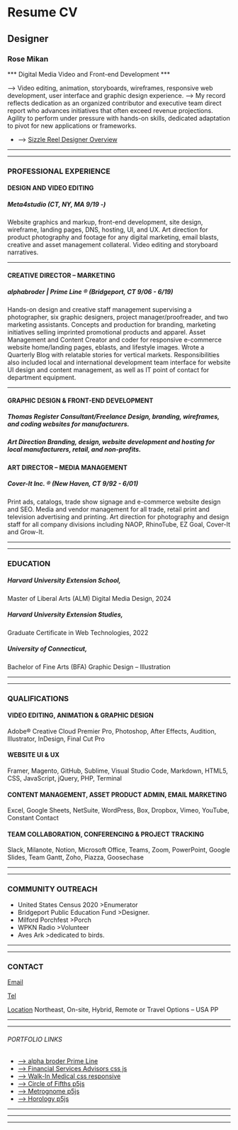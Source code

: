 # Resume CV 

## Designer 

### Rose Mikan  

*** Digital Media Video and Front-end Development ***

–> Video editing, animation, storyboards, wireframes, responsive web development, user interface and graphic design experience. 
–> My record reflects dedication as an organized contributor and executive team direct report who advances initiatives that often exceed revenue projections. Agility to perform under pressure with hands-on skills, dedicated adaptation to pivot for new applications or frameworks. 



* –> [Sizzle Reel Designer Overview](https://vimeo.com/941620889/c14fd5815e?share=copy) 


___
___

### PROFESSIONAL EXPERIENCE

#### DESIGN AND VIDEO EDITING       	  

##### Meta4studio (CT, NY, MA 9/19 -)

Website graphics and markup, front-end development, site design, wireframe, landing pages, DNS, hosting, UI, and UX. Art direction for product photography and footage for any digital marketing, email blasts, creative and asset management collateral. Video editing and storyboard narratives. 

___

#### CREATIVE DIRECTOR – MARKETING        

##### alphabroder | Prime Line ® (Bridgeport, CT 9/06 - 6/19) 

Hands-on design and creative staff management supervising a photographer, six graphic designers, project manager/proofreader, and two marketing assistants. Concepts and production for branding, marketing initiatives selling imprinted promotional products and apparel. Asset Management and Content Creator and coder for responsive e-commerce website home/landing pages, eblasts, and lifestyle images. Wrote a Quarterly Blog with relatable stories for vertical markets. Responsibilities also included local and international development team interface for website UI design and content management, as well as IT point of contact for department equipment.

___


#### GRAPHIC DESIGN & FRONT-END DEVELOPMENT      

##### Thomas Register Consultant/Freelance	 Design, branding, wireframes, and coding websites for manufacturers.

##### Art Direction Branding, design, website development and hosting for local manufacturers, retail, and non-profits.
#### ART DIRECTOR – MEDIA MANAGEMENT      

##### Cover-It Inc. ® (New Haven, CT 9/92 - 6/01)

Print ads, catalogs, trade show signage and e-commerce website design and SEO. Media and vendor management for all trade, retail print and television advertising and printing. Art direction for photography and design staff for all company divisions including NAOP, RhinoTube, EZ Goal, Cover-It and Grow-It.

___
___


### EDUCATION

##### Harvard University Extension School, 
Master of Liberal Arts (ALM) Digital Media Design, 2024 

#####  Harvard University Extension Studies, 
Graduate Certificate in Web Technologies, 2022 

##### University of Connecticut, 
Bachelor of Fine Arts (BFA) Graphic Design –  Illustration  


___
___

### QUALIFICATIONS


#### VIDEO EDITING, ANIMATION & GRAPHIC DESIGN

Adobe® Creative Cloud Premier Pro, Photoshop, After Effects, Audition, Illustrator, InDesign, Final Cut Pro


#### WEBSITE UI & UX

Framer, Magento, GitHub, Sublime, Visual Studio Code, Markdown, HTML5, CSS, JavaScript, jQuery, PHP, Terminal


#### CONTENT MANAGEMENT, ASSET PRODUCT ADMIN, EMAIL MARKETING

Excel, Google Sheets, NetSuite, WordPress, Box, Dropbox, Vimeo, YouTube, Constant Contact


#### TEAM COLLABORATION, CONFERENCING & PROJECT TRACKING

Slack, Milanote, Notion, Microsoft Office, Teams, Zoom, PowerPoint, Google Slides, Team Gantt, Zoho, Piazza, Goosechase

___
___


### COMMUNITY OUTREACH

* United States Census 2020 >Enumerator
* Bridgeport Public Education Fund >Designer. 
* Milford Porchfest >Porch
* WPKN Radio >Volunteer
* Aves Ark >dedicated to birds.  
___
___
 

### CONTACT 

[Email](mikan4design@outlook.com)

[Tel](tel:4754221357)

[Location](https://www.google.com/maps/place/40%C2%B043'43.6%22N+73%C2%B059'14.5%22W/@40.7287805,-73.9873524,17z/data=!3m1!4b1!4m4!3m3!8m2!3d40.7287805!4d-73.9873524?entry=ttu) Northeast, On-site, Hybrid, Remote or Travel Options – USA PP 

___
___


###### PORTFOLIO LINKS
* [–> alpha broder Prime Line](#abprime)
* [–> Financial Services Advisors css js](#fftadvisors)
* [–> Walk-In Medical css responsive](#walkinmedical)
* [–> Circle of Fifths p5js](#circleV)
* [–> Metrognome p5js](#metrognomy)
* [–> Horology p5js](#timekeeping)

___
___
___
